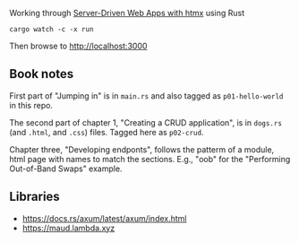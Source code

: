 Working through [Server-Driven Web Apps with htmx](https://pragprog.com/titles/mvhtmx/server-driven-web-apps-with-htmx/) using Rust

```
cargo watch -c -x run
```

Then browse to <http://localhost:3000>

## Book notes

First part of "Jumping in" is in `main.rs` and also tagged as `p01-hello-world` in this repo.

The second part of chapter 1, "Creating a CRUD application", is in `dogs.rs` (and `.html`, and `.css`) files. Tagged here as `p02-crud`.

Chapter three, "Developing endponts", follows the patterm of a module, html page with names to match the sections.
E.g., "oob" for the "Performing Out-of-Band Swaps" example.


## Libraries

- https://docs.rs/axum/latest/axum/index.html
- https://maud.lambda.xyz

